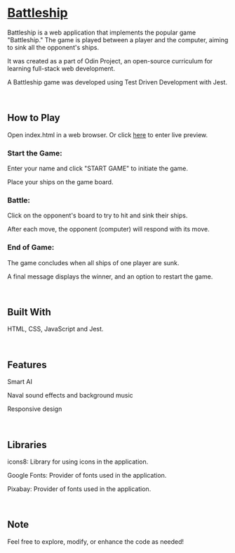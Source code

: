 # [Battleship](https://ivrlic.github.io/battleship/)

Battleship is a web application that implements the popular game "Battleship." The game is played between a player and the computer, aiming to sink all the opponent's ships.

It was created as a part of Odin Project, an open-source curriculum for learning full-stack web development.

A Battleship game was developed using Test Driven Development with Jest.

<br>

## How to Play

Open index.html in a web browser. Or click [here](https://ivrlic.github.io/battleship/) to enter live preview.

### Start the Game:

Enter your name and click "START GAME" to initiate the game.

Place your ships on the game board.

### Battle:

Click on the opponent's board to try to hit and sink their ships.

After each move, the opponent (computer) will respond with its move.

### End of Game:

The game concludes when all ships of one player are sunk.

A final message displays the winner, and an option to restart the game.

<br>

## Built With

HTML, CSS, JavaScript and Jest.

<br>

## Features

Smart AI

Naval sound effects and background music

Responsive design

<br>

## Libraries

icons8: Library for using icons in the application.

Google Fonts: Provider of fonts used in the application.

Pixabay: Provider of fonts used in the application.

<br>

## Note

Feel free to explore, modify, or enhance the code as needed!
